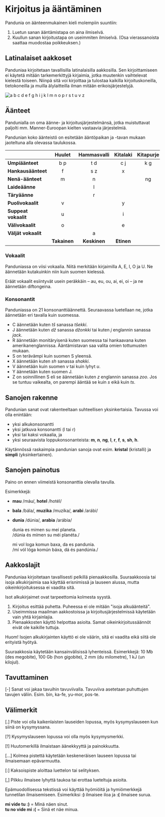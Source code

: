 # Kirjoitus ja ääntäminen

Pandunia on äänteenmukainen kieli molempiin suuntiin:

1. Luetun sanan ääntämistapa on aina ilmiselvä.
2. Kuullun sanan kirjoitustapa on useimmiten ilmiselvä.
   (Osa vierassanoista saattaa muodostaa poikkeuksen.)

## Latinalaiset aakkoset

Panduniaa kirjoitetaan tavallisilla latinalaisilla aakkosilla.
Sen kirjoittamiseen ei käytetä mitään tarkemerkittyjä kirjaimia, jotka muutenkin vaihtelevat kielestä toiseen.
Niinpä sitä voi kirjoittaa ja tulostaa kaikilla kirjoituskoneilla, tietokoneilla ja muilla älylaitteilla ilman mitään erikoisjärjestelyjä.

![](http://www.pandunia.info/grafe/ABC.png "a b c d e f g h i j k l m n o p r s t u v z")

## Äänteet

Pandunialla on oma äänne- ja kirjoitusjärjestelmänsä,
jotka muistuttavat paljolti mm. Manner-Euroopan kielten vastaavia järjestelmiä.

Pandunian koko äänteistö on esitetään ääntöpaikan ja -tavan mukaan jaoteltuna alla olevassa taulukossa.

|                    | Huulet |Hammasvalli|Kitalaki|Kitapurje|Äänirako |
|:-------------------|:-------:|:-------:|:-------:|:-------:|:-------:|
| **Umpiäänteet**    | b p     | t d     | c j     | k g     |         |
| **Hankausäänteet** | f       | s z     | x       |         | h       |
| **Nenä-äänteet**   | m       | n       |         | ng      |         |
| **Laideäänne**     |         | l       |         |         |         |
| **Täryäänne**      |         | r       |         |         |         |
| **Puolivokaalit**  | v       |         | y       |         |         |
|**Suppeat vokaalit**| u       |         | i       |         |         |
|**Välivokaalit**    | o       |         | e       |         |         |
|**Väljät vokaalit** |         | a       |         |         |         |
|                 |**Takainen**|**Keskinen**|**Etinen**|     |         |

### Vokaalit

Panduniassa on viisi vokaalia.
Niitä merkitään kirjaimilla A, E, I, O ja U.
Ne äännetään kutakuinkin niin kuin suomen kielessä.

Eräät vokaalit esiintyvät usein peräkkäin
– au, eu, ou, ai, ei, oi –
ja ne äännetään diftongeina.

### Konsonantit

Panduniassa on 21 konsonanttiäännettä.
Seuraavassa luetellaan ne, jotka äännetään eri tavalla kuin suomessa.

- C äännetään kuten _tš_ sanassa _tšekki_.
- J äännetään kuten _dž_ sanassa _džonkki_ tai kuten _j_ englannin sanassa _jack_.
- R äännetään monitäryisenä kuten suomessa tai hankaavana kuten amerikanenglannissa.
  Ääntämistavan saa valita omien tottumusten mukaan.
- S on terävämpi kuin suomen S yleensä.
- X äännetään kuten _sh_ sanassa _shakki_.
- V äännetään kuin suomen _v_ tai kuin lyhyt _u_.
- Y äännetään kuten suomen J.
- Z on soinnillinen S eli se äännetään kuten _z_ englannin sanassa _zoo_.
  Jos se tuntuu vaikealta, on parempi ääntää se kuin _s_ eikä kuin _ts_.


## Sanojen rakenne

Pandunian sanat ovat rakenteeltaan suhteellisen yksinkertaisia.
Tavussa voi olla enintään:

- yksi alkukonsonantti
- yksi jatkuva konsonantti (l tai r)
- yksi tai kaksi vokaalia, ja
- yksi seuraavista loppukonsonanteista:
  **m**, **n**, **ng**, **l**, **r**, **f**, **s**, **sh**, **h**.

Käytännössä raskaimpia pandunian sanoja ovat esim. **kristal** (kristalli) ja **simpli** (yksinkertainen).


## Sanojen painotus

Paino on ennen viimeistä konsonanttia olevalla tavulla.

Esimerkkejä:

- **mau** /máu/, **hotel** /hotél/
- **bala** /bála/, **muzika** /muzíka/, **arabi** /arábi/
- **dunia** /dúnia/, **arabia** /arábia/

     dunia es mimen su mei planeta.  
    /dúnia és mímen su méi planéta./

     mi vol loga komun baxa, da es pandunia.  
    /mí vól lóga komún báxa, dá és pandúnia./


## Aakkoslajit

Panduniaa kirjoitetaan tavallisesti pelkillä pienaakkosilla. Suuraakkoosia tai isoja alkukirjaimia saa käyttää erisnimissä ja lauseen alussa, mutta oikeinkirjoituksessa ei vaadita sitä.

Isot alkukirjaimet ovat tarpeettomia kolmesta syystä.

1. Kirjoitus esittää puhetta. Puheessa ei ole mitään "isoja alkuäänteitä".
2. Useimmissa maailman aakkostoissa ja kirjoitusjärjestelmissä käytetään vain yhtä kirjainlajia.
3. Pienaakkosten käyttö helpottaa asioita. Samat oikeinkirjoitussäännöt eivät ole kaikille tuttuja.

Huom! Isojen alkukirjainten käyttö ei ole väärin, sitä ei vaadita eikä siitä ole erityistä hyötyä.

Suuraakkosia käytetään kansainvälisissä lyhenteissä. Esimerkkejä: 10 Mb (des megobite), 100 Gb (hon gigobite), 2 mm (du milometre), 1 kJ (un kilojul).


## Tavuttaminen

[-] Sanat voi jakaa tavuihin tavuviivalla. Tavuviiva asetetaan puhuttujen tavujen väliin.
Esim. bin, ka-fe, yu-mor, pos-te.


## Välimerkit

[.] Piste voi olla kaikenlaisten lauseiden lopussa, myös kysymyslauseen kun siinä on kysymyssana.

[?] Kysymyslauseen lopussa voi olla myös kysymysmerkki.

[!] Huutomerkillä ilmaistaan äänekkyyttä ja painokkuutta.

[...] Kolmea pistettä käytetään keskeneräisen lauseen lopussa tai ilmaisemaan epävarmuutta.

[:] Kaksoispiste aloittaa luettelon tai selityksen.

[,] Pilkku ilmaisee lyhyttä taukoa tai erottaa lueteltuja asioita.

Epämuodollisessa tekstissä voi käyttää hyömiöitä ja hymiömerkkejä tunnetilan ilmaisemiseen. Esimerkiksi **:)** ilmaisee iloa ja **:(** ilmaisee surua.

**mi vide tu :)**
= Minä näen sinut.  
**tu no vide mi :(**
= Sinä et näe minua.

